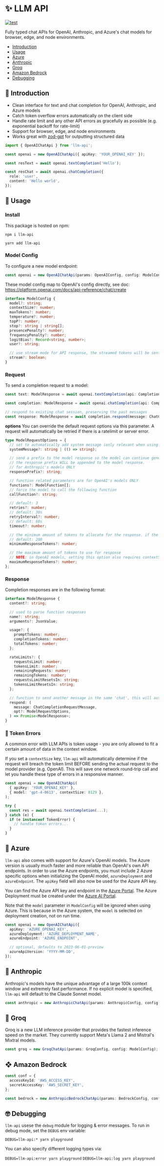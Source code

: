# ✨ LLM API

[![test](https://github.com/dzhng/llm-api/actions/workflows/test.yml/badge.svg?branch=main&event=push)](https://github.com/dzhng/llm-api/actions/workflows/test.yml)

Fully typed chat APIs for OpenAI, Anthropic, and Azure's chat models for browser, edge, and node environments.

- [Introduction](#-introduction)
- [Usage](#-usage)
- [Azure](#-azure)
- [Anthropic](#-anthropic)
- [Groq](#-groq)
- [Amazon Bedrock](#-amazon-bedrock)
- [Debugging](#-debugging)

## 👋 Introduction

- Clean interface for text and chat completion for OpenAI, Anthropic, and Azure models
- Catch token overflow errors automatically on the client side
- Handle rate limit and any other API errors as gracefully as possible (e.g. exponential backoff for rate-limit)
- Support for browser, edge, and node environments
- Works great with [zod-gpt](https://github.com/dzhng/zod-gpt) for outputting structured data

```typescript
import { OpenAIChatApi } from 'llm-api';

const openai = new OpenAIChatApi({ apiKey: 'YOUR_OPENAI_KEY' });

const resText = await openai.textCompletion('Hello');

const resChat = await openai.chatCompletion({
  role: 'user',
  content: 'Hello world',
});
```

## 🔨 Usage

### Install

This package is hosted on npm:

```
npm i llm-api
```

```
yarn add llm-api
```

### Model Config

To configure a new model endpoint:

```typescript
const openai = new OpenAIChatApi(params: OpenAIConfig, config: ModelConfig);
```

These model config map to OpenAI's config directly, see doc:
https://platform.openai.com/docs/api-reference/chat/create

```typescript
interface ModelConfig {
  model?: string;
  contextSize?: number;
  maxTokens?: number;
  temperature?: number;
  topP?: number;
  stop?: string | string[];
  presencePenalty?: number;
  frequencyPenalty?: number;
  logitBias?: Record<string, number>;
  user?: string;

  // use stream mode for API response, the streamed tokens will be sent to `events in `ModelRequestOptions`
  stream?: boolean;
}
```

### Request

To send a completion request to a model:

```typescript
const text: ModelResponse = await openai.textCompletion(api: CompletionApi, prompt: string, options: ModelRequestOptions);

const completion: ModelResponse = await openai.chatCompletion(api: CompletionApi, messages: ChatCompletionRequestMessage, options: ModelRequestOptions);

// respond to existing chat session, preserving the past messages
const response: ModelResponse = await completion.respond(message: ChatCompletionRequestMessage, options: ModelRequestOptions);
```

**options**
You can override the default request options via this parameter. A request will automatically be retried if there is a ratelimit or server error.

```typescript
type ModelRequestOptions = {
  // set to automatically add system message (only relevant when using textCompletion)
  systemMessage?: string | (() => string);

  // send a prefix to the model response so the model can continue generating from there, useful for steering the model towards certain output structures.
  // the response prefix WILL be appended to the model response.
  // for Anthropic's models ONLY
  responsePrefix?: string;

  // function related parameters are for OpenAI's models ONLY
  functions?: ModelFunction[];
  // force the model to call the following function
  callFunction?: string;

  // default: 3
  retries?: number;
  // default: 30s
  retryInterval?: number;
  // default: 60s
  timeout?: number;

  // the minimum amount of tokens to allocate for the response. if the request is predicted to not have enough tokens, it will automatically throw a 'TokenError' without sending the request
  // default: 200
  minimumResponseTokens?: number;

  // the maximum amount of tokens to use for response
  // NOTE: in OpenAI models, setting this option also requires contextSize in ModelConfig to be set
  maximumResponseTokens?: number;
};
```

### Response

Completion responses are in the following format:

```typescript
interface ModelResponse {
  content?: string;

  // used to parse function responses
  name?: string;
  arguments?: JsonValue;

  usage?: {
    promptTokens: number;
    completionTokens: number;
    totalTokens: number;
  };

  rateLimits?: {
    requestsLimit: number;
    tokensLimit: number;
    remainingRequests: number;
    remainingTokens: number;
    requestsLimitResetsIn: string;
    tokensLimitResetsIn: string;
  };

  // function to send another message in the same 'chat', this will automatically append a new message to the messages array
  respond: (
    message: ChatCompletionRequestMessage,
    opt?: ModelRequestOptions,
  ) => Promise<ModelResponse>;
}
```

### 📃 Token Errors

A common error with LLM APIs is token usage - you are only allowed to fit a certain amount of data in the context window.

If you set a `contextSize` key, `llm-api` will automatically determine if the request will breach the token limit BEFORE sending the actual request to the model provider (e.g. OpenAI). This will save one network round-trip call and let you handle these type of errors in a responsive manner.

```typescript
const openai = new OpenAIChatApi(
  { apiKey: 'YOUR_OPENAI_KEY' },
  { model: 'gpt-4-0613', contextSize: 8129 },
);

try {
  const res = await openai.textCompletion(...);
} catch (e) {
  if (e instanceof TokenError) {
    // handle token errors...
  }
}
```

## 🔷 Azure

`llm-api` also comes with support for Azure's OpenAI models. The Azure version is usually much faster and more reliable than OpenAI's own API endpoints. In order to use the Azure endpoints, you must include 2 Azure specific options when initializing the OpenAI model, `azureDeployment` and `azureEndpoint`. The `apiKey` field will also now be used for the Azure API key.

You can find the Azure API key and endpoint in the [Azure Portal](https://portal.azure.com/). The Azure Deployment must be created under the [Azure AI Portal](https://oai.azure.com/).

Note that the `model` parameter in `ModelConfig` will be ignored when using Azure. This is because in the Azure system, the `model` is selected on deployment creation, not on run time.

```typescript
const openai = new OpenAIChatApi({
  apiKey: 'AZURE_OPENAI_KEY',
  azureDeployment: 'AZURE_DEPLOYMENT_NAME',
  azureEndpoint: 'AZURE_ENDPOINT',

  // optional, defaults to 2023-06-01-preview
  azureApiVersion: 'YYYY-MM-DD',
});
```

## 🔶 Anthropic

Anthropic's models have the unique advantage of a large 100k context window and extremely fast performance. If no explicit model is specified, `llm-api` will default to the Claude Sonnet model.

```typescript
const anthropic = new AnthropicChatApi(params: AnthropicConfig, config: ModelConfig);
```

## 🔶 Groq

Groq is a new LLM inference provider that provides the fastest inference speed on the market. They currently support Meta's Llama 2 and Mistral's Mixtral models.

```typescript
const groq = new GroqChatApi(params: GroqConfig, config: ModelConfig);
```

## ❖ Amazon Bedrock

```typescript
const conf = {
  accessKeyId: 'AWS_ACCESS_KEY',
  secretAccessKey: 'AWS_SECRET_KEY',
};

const bedrock = new AnthropicBedrockChatApi(params: BedrockConfig, config: ModelConfig);
```

## 🤓 Debugging

`llm-api` usese the `debug` module for logging & error messages. To run in debug mode, set the `DEBUG` env variable:

`DEBUG=llm-api:* yarn playground`

You can also specify different logging types via:

`DEBUG=llm-api:error yarn playground`
`DEBUG=llm-api:log yarn playground`
